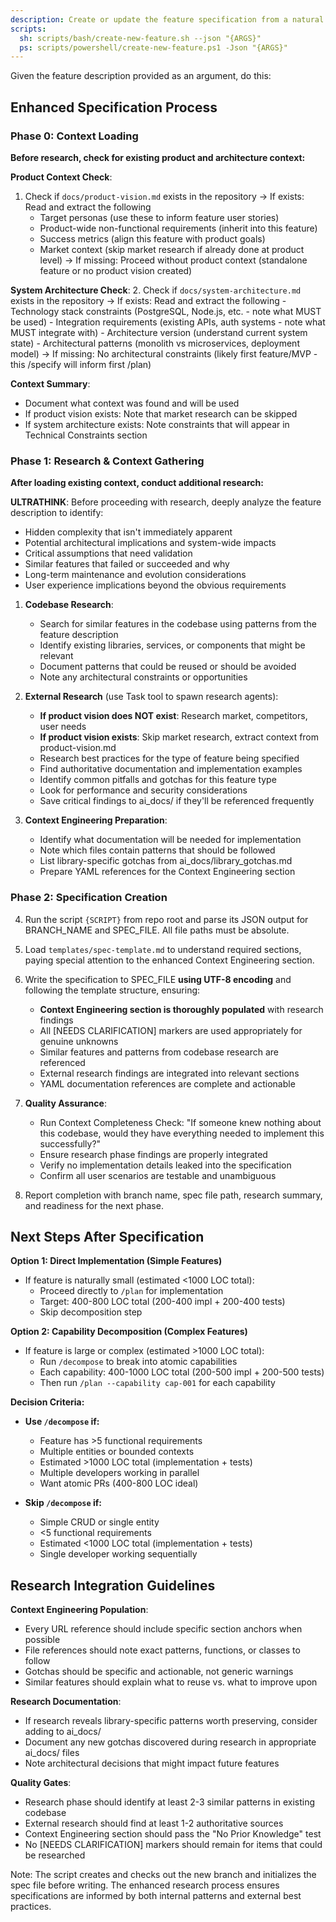 ```yaml
---
description: Create or update the feature specification from a natural language feature description.
scripts:
  sh: scripts/bash/create-new-feature.sh --json "{ARGS}"
  ps: scripts/powershell/create-new-feature.ps1 -Json "{ARGS}"
---
```


Given the feature description provided as an argument, do this:

## Enhanced Specification Process

### Phase 0: Context Loading
**Before research, check for existing product and architecture context:**

**Product Context Check**:
1. Check if `docs/product-vision.md` exists in the repository
   → If exists: Read and extract the following
     - Target personas (use these to inform feature user stories)
     - Product-wide non-functional requirements (inherit into this feature)
     - Success metrics (align this feature with product goals)
     - Market context (skip market research if already done at product level)
   → If missing: Proceed without product context (standalone feature or no product vision created)

**System Architecture Check**:
2. Check if `docs/system-architecture.md` exists in the repository
   → If exists: Read and extract the following
     - Technology stack constraints (PostgreSQL, Node.js, etc. - note what MUST be used)
     - Integration requirements (existing APIs, auth systems - note what MUST integrate with)
     - Architecture version (understand current system state)
     - Architectural patterns (monolith vs microservices, deployment model)
   → If missing: No architectural constraints (likely first feature/MVP - this /specify will inform first /plan)

**Context Summary**:
- Document what context was found and will be used
- If product vision exists: Note that market research can be skipped
- If system architecture exists: Note constraints that will appear in Technical Constraints section

### Phase 1: Research & Context Gathering
**After loading existing context, conduct additional research:**

**ULTRATHINK**: Before proceeding with research, deeply analyze the feature description to identify:
- Hidden complexity that isn't immediately apparent
- Potential architectural implications and system-wide impacts
- Critical assumptions that need validation
- Similar features that failed or succeeded and why
- Long-term maintenance and evolution considerations
- User experience implications beyond the obvious requirements

1. **Codebase Research**:
   - Search for similar features in the codebase using patterns from the feature description
   - Identify existing libraries, services, or components that might be relevant
   - Document patterns that could be reused or should be avoided
   - Note any architectural constraints or opportunities

2. **External Research** (use Task tool to spawn research agents):
   - **If product vision does NOT exist**: Research market, competitors, user needs
   - **If product vision exists**: Skip market research, extract context from product-vision.md
   - Research best practices for the type of feature being specified
   - Find authoritative documentation and implementation examples
   - Identify common pitfalls and gotchas for this feature type
   - Look for performance and security considerations
   - Save critical findings to ai_docs/ if they'll be referenced frequently

3. **Context Engineering Preparation**:
   - Identify what documentation will be needed for implementation
   - Note which files contain patterns that should be followed
   - List library-specific gotchas from ai_docs/library_gotchas.md
   - Prepare YAML references for the Context Engineering section

### Phase 2: Specification Creation

4. Run the script `{SCRIPT}` from repo root and parse its JSON output for BRANCH_NAME and SPEC_FILE. All file paths must be absolute.

5. Load `templates/spec-template.md` to understand required sections, paying special attention to the enhanced Context Engineering section.

6. Write the specification to SPEC_FILE **using UTF-8 encoding** and following the template structure, ensuring:
   - **Context Engineering section is thoroughly populated** with research findings
   - All [NEEDS CLARIFICATION] markers are used appropriately for genuine unknowns
   - Similar features and patterns from codebase research are referenced
   - External research findings are integrated into relevant sections
   - YAML documentation references are complete and actionable

7. **Quality Assurance**:
   - Run Context Completeness Check: "If someone knew nothing about this codebase, would they have everything needed to implement this successfully?"
   - Ensure research phase findings are properly integrated
   - Verify no implementation details leaked into the specification
   - Confirm all user scenarios are testable and unambiguous

8. Report completion with branch name, spec file path, research summary, and readiness for the next phase.

## Next Steps After Specification

**Option 1: Direct Implementation (Simple Features)**
- If feature is naturally small (estimated <1000 LOC total):
  - Proceed directly to `/plan` for implementation
  - Target: 400-800 LOC total (200-400 impl + 200-400 tests)
  - Skip decomposition step

**Option 2: Capability Decomposition (Complex Features)**
- If feature is large or complex (estimated >1000 LOC total):
  - Run `/decompose` to break into atomic capabilities
  - Each capability: 400-1000 LOC total (200-500 impl + 200-500 tests)
  - Then run `/plan --capability cap-001` for each capability

**Decision Criteria:**
- **Use `/decompose` if:**
  - Feature has >5 functional requirements
  - Multiple entities or bounded contexts
  - Estimated >1000 LOC total (implementation + tests)
  - Multiple developers working in parallel
  - Want atomic PRs (400-800 LOC ideal)

- **Skip `/decompose` if:**
  - Simple CRUD or single entity
  - <5 functional requirements
  - Estimated <1000 LOC total (implementation + tests)
  - Single developer working sequentially

## Research Integration Guidelines

**Context Engineering Population**:
- Every URL reference should include specific section anchors when possible
- File references should note exact patterns, functions, or classes to follow
- Gotchas should be specific and actionable, not generic warnings
- Similar features should explain what to reuse vs. what to improve upon

**Research Documentation**:
- If research reveals library-specific patterns worth preserving, consider adding to ai_docs/
- Document any new gotchas discovered during research in appropriate ai_docs/ files
- Note architectural decisions that might impact future features

**Quality Gates**:
- Research phase should identify at least 2-3 similar patterns in existing codebase
- External research should find at least 1-2 authoritative sources
- Context Engineering section should pass the "No Prior Knowledge" test
- No [NEEDS CLARIFICATION] markers should remain for items that could be researched

Note: The script creates and checks out the new branch and initializes the spec file before writing. The enhanced research process ensures specifications are informed by both internal patterns and external best practices.
